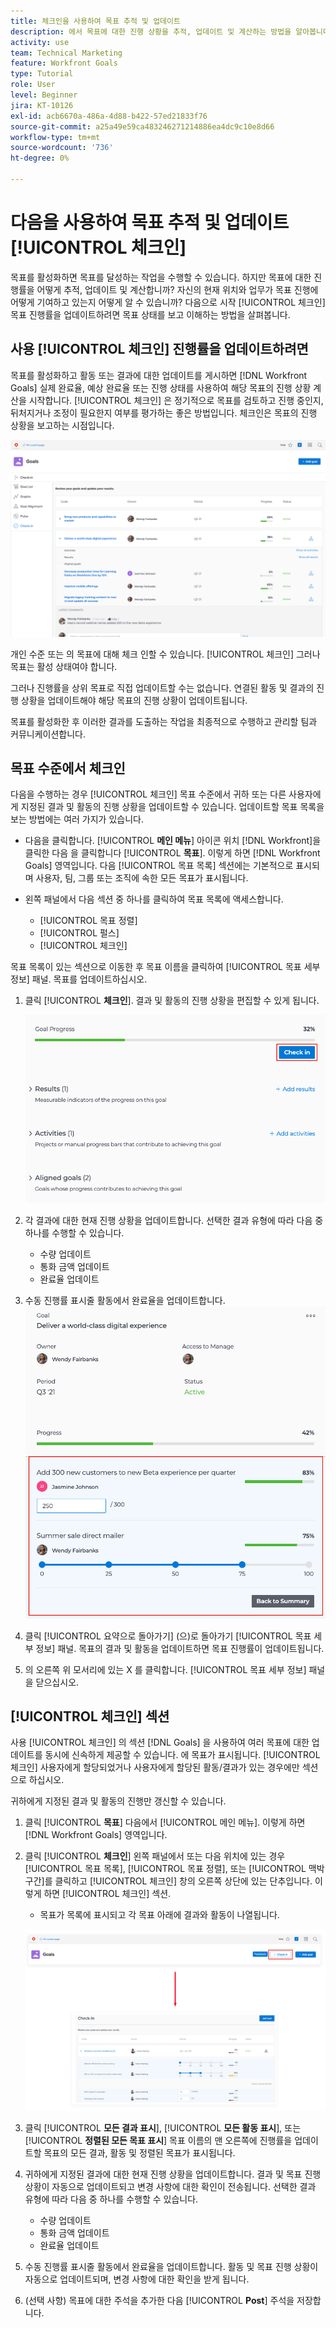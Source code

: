 ```yaml
---
title: 체크인을 사용하여 목표 추적 및 업데이트
description: 에서 목표에 대한 진행 상황을 추적, 업데이트 및 계산하는 방법을 알아봅니다. [!DNL Workfront Goals].
activity: use
team: Technical Marketing
feature: Workfront Goals
type: Tutorial
role: User
level: Beginner
jira: KT-10126
exl-id: acb6670a-486a-4d88-b422-57ed21833f76
source-git-commit: a25a49e59ca483246271214886ea4dc9c10e8d66
workflow-type: tm+mt
source-wordcount: '736'
ht-degree: 0%

---
```


# 다음을 사용하여 목표 추적 및 업데이트 [!UICONTROL 체크인]

목표를 활성화하면 목표를 달성하는 작업을 수행할 수 있습니다. 하지만 목표에 대한 진행률을 어떻게 추적, 업데이트 및 계산합니까? 자신의 현재 위치와 업무가 목표 진행에 어떻게 기여하고 있는지 어떻게 알 수 있습니까? 다음으로 시작 [!UICONTROL 체크인] 목표 진행률을 업데이트하려면 목표 상태를 보고 이해하는 방법을 살펴봅니다.

## 사용 [!UICONTROL 체크인] 진행률을 업데이트하려면

목표를 활성화하고 활동 또는 결과에 대한 업데이트를 게시하면 [!DNL Workfront Goals] 실제 완료율, 예상 완료율 또는 진행 상태를 사용하여 해당 목표의 진행 상황 계산을 시작합니다. [!UICONTROL 체크인] 은 정기적으로 목표를 검토하고 진행 중인지, 뒤처지거나 조정이 필요한지 여부를 평가하는 좋은 방법입니다. 체크인은 목표의 진행 상황을 보고하는 시점입니다.

![의 스크린샷 [!UICONTROL 체크인] 영역 [!DNL Workfront Goals]](assets/09-workfront-goals-check-ins.png)

개인 수준 또는 의 목표에 대해 체크 인할 수 있습니다. [!UICONTROL 체크인] 그러나 목표는 활성 상태여야 합니다.

그러나 진행률을 상위 목표로 직접 업데이트할 수는 없습니다. 연결된 활동 및 결과의 진행 상황을 업데이트해야 해당 목표의 진행 상황이 업데이트됩니다.

목표를 활성화한 후 이러한 결과를 도출하는 작업을 최종적으로 수행하고 관리할 팀과 커뮤니케이션합니다.

## 목표 수준에서 체크인

다음을 수행하는 경우 [!UICONTROL 체크인] 목표 수준에서 귀하 또는 다른 사용자에게 지정된 결과 및 활동의 진행 상황을 업데이트할 수 있습니다. 업데이트할 목표 목록을 보는 방법에는 여러 가지가 있습니다.

* 다음을 클릭합니다. [!UICONTROL **메인 메뉴**] 아이콘 위치 [!DNL Workfront]을 클릭한 다음 을 클릭합니다 [!UICONTROL **목표**]. 이렇게 하면 [!DNL Workfront Goals] 영역입니다. 다음 [!UICONTROL 목표 목록] 섹션에는 기본적으로 표시되며 사용자, 팀, 그룹 또는 조직에 속한 모든 목표가 표시됩니다.
* 왼쪽 패널에서 다음 섹션 중 하나를 클릭하여 목표 목록에 액세스합니다.

   * [!UICONTROL 목표 정렬]
   * [!UICONTROL 펄스]
   * [!UICONTROL 체크인]

목표 목록이 있는 섹션으로 이동한 후 목표 이름을 클릭하여 [!UICONTROL 목표 세부 정보] 패널. 목표를 업데이트하십시오.

1. 클릭 [!UICONTROL **체크인**]. 결과 및 활동의 진행 상황을 편집할 수 있게 됩니다.

   ![의 스크린샷 [!UICONTROL 체크인] 단추 입력 [!DNL Workfront Goals]](assets/10-workfront-goals-check-in-goal-level.png)

1. 각 결과에 대한 현재 진행 상황을 업데이트합니다. 선택한 결과 유형에 따라 다음 중 하나를 수행할 수 있습니다.

   * 수량 업데이트
   * 통화 금액 업데이트
   * 완료율 업데이트

1. 수동 진행률 표시줄 활동에서 완료율을 업데이트합니다.
   ![의 스크린샷 [!UICONTROL 목표 세부 정보] 패널 위치 [!DNL Workfront Goals]](assets/11-workfront-goals-goal-level-update-result-and-activity.png)

1. 클릭 [!UICONTROL 요약으로 돌아가기] (으)로 돌아가기 [!UICONTROL 목표 세부 정보] 패널. 목표의 결과 및 활동을 업데이트하면 목표 진행률이 업데이트됩니다.

1. 의 오른쪽 위 모서리에 있는 X 를 클릭합니다. [!UICONTROL 목표 세부 정보] 패널을 닫으십시오.

## [!UICONTROL 체크인] 섹션

사용 [!UICONTROL 체크인] 의 섹션 [!DNL Goals] 을 사용하여 여러 목표에 대한 업데이트를 동시에 신속하게 제공할 수 있습니다. 에 목표가 표시됩니다. [!UICONTROL 체크인] 사용자에게 할당되었거나 사용자에게 할당된 활동/결과가 있는 경우에만 섹션으로 하십시오.

귀하에게 지정된 결과 및 활동의 진행만 갱신할 수 있습니다.

1. 클릭 [!UICONTROL **목표**] 다음에서 [!UICONTROL 메인 메뉴]. 이렇게 하면 [!DNL Workfront Goals] 영역입니다.

1. 클릭 [!UICONTROL **체크인**] 왼쪽 패널에서 또는 다음 위치에 있는 경우 [!UICONTROL 목표 목록], [!UICONTROL 목표 정렬], 또는 [!UICONTROL 맥박 구간]를 클릭하고 [!UICONTROL 체크인] 창의 오른쪽 상단에 있는 단추입니다. 이렇게 하면 [!UICONTROL 체크인] 섹션.
   * 목표가 목록에 표시되고 각 목표 아래에 결과와 활동이 나열됩니다.

   ![의 스크린샷 [!UICONTROL 체크인] 단추 및 섹션 [!DNL Workfront Goals]](assets/12-workfront-goals-check-in-section-merged.jpeg)

1. 클릭 [!UICONTROL **모든 결과 표시**], [!UICONTROL **모든 활동 표시**], 또는 [!UICONTROL **정렬된 모든 목표 표시**] 목표 이름의 맨 오른쪽에 진행률을 업데이트할 목표의 모든 결과, 활동 및 정렬된 목표가 표시됩니다.

1. 귀하에게 지정된 결과에 대한 현재 진행 상황을 업데이트합니다. 결과 및 목표 진행 상황이 자동으로 업데이트되고 변경 사항에 대한 확인이 전송됩니다. 선택한 결과 유형에 따라 다음 중 하나를 수행할 수 있습니다.

   * 수량 업데이트
   * 통화 금액 업데이트
   * 완료율 업데이트

1. 수동 진행률 표시줄 활동에서 완료율을 업데이트합니다. 활동 및 목표 진행 상황이 자동으로 업데이트되며, 변경 사항에 대한 확인을 받게 됩니다.

1. (선택 사항) 목표에 대한 주석을 추가한 다음 [!UICONTROL **Post**] 주석을 저장합니다.
